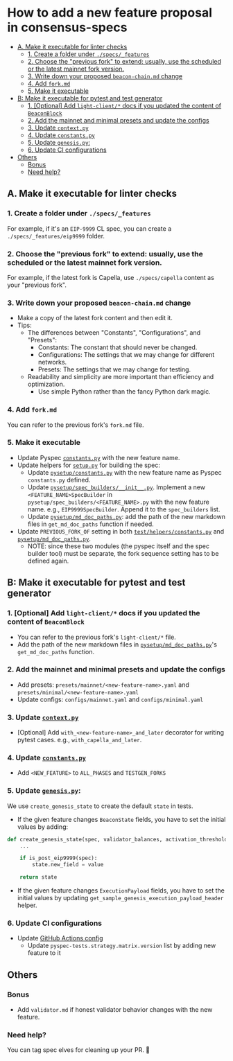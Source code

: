 # How to add a new feature proposal in consensus-specs

<!-- mdformat-toc start --slug=github --no-anchors --maxlevel=6 --minlevel=2 -->

- [A. Make it executable for linter checks](#a-make-it-executable-for-linter-checks)
  - [1. Create a folder under `./specs/_features`](#1-create-a-folder-under-specs_features)
  - [2. Choose the "previous fork" to extend: usually, use the scheduled or the latest mainnet fork version.](#2-choose-the-previous-fork-to-extend-usually-use-the-scheduled-or-the-latest-mainnet-fork-version)
  - [3. Write down your proposed `beacon-chain.md` change](#3-write-down-your-proposed-beacon-chainmd-change)
  - [4. Add `fork.md`](#4-add-forkmd)
  - [5. Make it executable](#5-make-it-executable)
- [B: Make it executable for pytest and test generator](#b-make-it-executable-for-pytest-and-test-generator)
  - [1. [Optional] Add `light-client/*` docs if you updated the content of `BeaconBlock`](#1-optional-add-light-client-docs-if-you-updated-the-content-of-beaconblock)
  - [2. Add the mainnet and minimal presets and update the configs](#2-add-the-mainnet-and-minimal-presets-and-update-the-configs)
  - [3. Update `context.py`](#3-update-contextpy)
  - [4. Update `constants.py`](#4-update-constantspy)
  - [5. Update `genesis.py`:](#5-update-genesispy)
  - [6. Update CI configurations](#6-update-ci-configurations)
- [Others](#others)
  - [Bonus](#bonus)
  - [Need help?](#need-help)

<!-- mdformat-toc end -->

## A. Make it executable for linter checks

### 1. Create a folder under `./specs/_features`

For example, if it's an `EIP-9999` CL spec, you can create a
`./specs/_features/eip9999` folder.

### 2. Choose the "previous fork" to extend: usually, use the scheduled or the latest mainnet fork version.

For example, if the latest fork is Capella, use `./specs/capella` content as
your "previous fork".

### 3. Write down your proposed `beacon-chain.md` change

- Make a copy of the latest fork content and then edit it.
- Tips:
  - The differences between "Constants", "Configurations", and "Presets":
    - Constants: The constant that should never be changed.
    - Configurations: The settings that we may change for different networks.
    - Presets: The settings that we may change for testing.
  - Readability and simplicity are more important than efficiency and
    optimization.
    - Use simple Python rather than the fancy Python dark magic.

### 4. Add `fork.md`

You can refer to the previous fork's `fork.md` file.

### 5. Make it executable

- Update Pyspec
  [`constants.py`](https://github.com/ethereum/consensus-specs/blob/v1.6.0/tests/core/pyspec/eth2spec/test/helpers/constants.py)
  with the new feature name.
- Update helpers for
  [`setup.py`](https://github.com/ethereum/consensus-specs/blob/v1.6.0/setup.py)
  for building the spec:
  - Update
    [`pysetup/constants.py`](https://github.com/ethereum/consensus-specs/blob/v1.6.0/pysetup/constants.py)
    with the new feature name as Pyspec `constants.py` defined.
  - Update
    [`pysetup/spec_builders/__init__.py`](https://github.com/ethereum/consensus-specs/blob/v1.6.0/pysetup/spec_builders/__init__.py).
    Implement a new `<FEATURE_NAME>SpecBuilder` in
    `pysetup/spec_builders/<FEATURE_NAME>.py` with the new feature name. e.g.,
    `EIP9999SpecBuilder`. Append it to the `spec_builders` list.
  - Update
    [`pysetup/md_doc_paths.py`](https://github.com/ethereum/consensus-specs/blob/v1.6.0/pysetup/md_doc_paths.py):
    add the path of the new markdown files in `get_md_doc_paths` function if
    needed.
- Update `PREVIOUS_FORK_OF` setting in both
  [`test/helpers/constants.py`](https://github.com/ethereum/consensus-specs/blob/v1.6.0/tests/core/pyspec/eth2spec/test/helpers/constants.py)
  and
  [`pysetup/md_doc_paths.py`](https://github.com/ethereum/consensus-specs/blob/v1.6.0/pysetup/md_doc_paths.py).
  - NOTE: since these two modules (the pyspec itself and the spec builder tool)
    must be separate, the fork sequence setting has to be defined again.

## B: Make it executable for pytest and test generator

### 1. [Optional] Add `light-client/*` docs if you updated the content of `BeaconBlock`

- You can refer to the previous fork's `light-client/*` file.
- Add the path of the new markdown files in
  [`pysetup/md_doc_paths.py`](https://github.com/ethereum/consensus-specs/blob/v1.6.0/pysetup/md_doc_paths.py)'s
  `get_md_doc_paths` function.

### 2. Add the mainnet and minimal presets and update the configs

- Add presets: `presets/mainnet/<new-feature-name>.yaml` and
  `presets/minimal/<new-feature-name>.yaml`
- Update configs: `configs/mainnet.yaml` and `configs/minimal.yaml`

### 3. Update [`context.py`](https://github.com/ethereum/consensus-specs/blob/v1.6.0/tests/core/pyspec/eth2spec/test/context.py)

- [Optional] Add `with_<new-feature-name>_and_later` decorator for writing
  pytest cases. e.g., `with_capella_and_later`.

### 4. Update [`constants.py`](https://github.com/ethereum/consensus-specs/blob/v1.6.0/tests/core/pyspec/eth2spec/test/helpers/constants.py)

- Add `<NEW_FEATURE>` to `ALL_PHASES` and `TESTGEN_FORKS`

### 5. Update [`genesis.py`](https://github.com/ethereum/consensus-specs/blob/v1.6.0/tests/core/pyspec/eth2spec/test/helpers/genesis.py):

We use `create_genesis_state` to create the default `state` in tests.

- If the given feature changes `BeaconState` fields, you have to set the initial
  values by adding:

```python
def create_genesis_state(spec, validator_balances, activation_threshold):
    ...

    if is_post_eip9999(spec):
        state.new_field = value

    return state
```

- If the given feature changes `ExecutionPayload` fields, you have to set the
  initial values by updating `get_sample_genesis_execution_payload_header`
  helper.

### 6. Update CI configurations

- Update
  [GitHub Actions config](https://github.com/ethereum/consensus-specs/blob/v1.6.0/.github/workflows/run-tests.yml)
  - Update `pyspec-tests.strategy.matrix.version` list by adding new feature to
    it

## Others

### Bonus

- Add `validator.md` if honest validator behavior changes with the new feature.

### Need help?

You can tag spec elves for cleaning up your PR. 🧚
